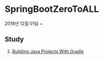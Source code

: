 # SpringBootZeroToALL
2018년 12월 01일 ~

## Study
1. [Building Java Projects With Gradle](https://spring.io/guides/gs/gradle/#initial)
